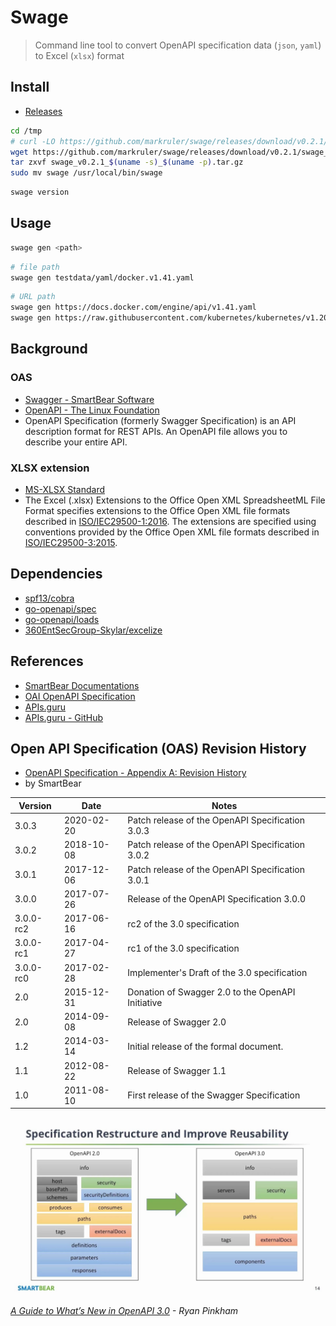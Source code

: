 # Swage

> Command line tool to convert OpenAPI specification data (`json`, `yaml`) to Excel (`xlsx`) format

## Install

- [Releases](https://github.com/markruler/swage/releases)

```bash
cd /tmp
# curl -LO https://github.com/markruler/swage/releases/download/v0.2.1/swage_v0.2.1_$(uname -s)_$(uname -p).tar.gz
wget https://github.com/markruler/swage/releases/download/v0.2.1/swage_v0.2.1_$(uname -s)_$(uname -p).tar.gz
tar zxvf swage_v0.2.1_$(uname -s)_$(uname -p).tar.gz
sudo mv swage /usr/local/bin/swage
```

```bash
swage version
```

## Usage

```bash
swage gen <path>
```

```bash
# file path
swage gen testdata/yaml/docker.v1.41.yaml
```

```bash
# URL path
swage gen https://docs.docker.com/engine/api/v1.41.yaml
swage gen https://raw.githubusercontent.com/kubernetes/kubernetes/v1.20.5/api/openapi-spec/swagger.json
```

## Background

### OAS

- [Swagger - SmartBear Software](https://swagger.io/docs/specification/about)
- [OpenAPI - The Linux Foundation](https://www.openapis.org/about)
- OpenAPI Specification (formerly Swagger Specification) is an API description format for REST APIs. An OpenAPI file allows you to describe your entire API.

### XLSX extension

- [MS-XLSX Standard](https://docs.microsoft.com/en-us/openspecs/office_standards/ms-xlsx/)
- The Excel (.xlsx) Extensions to the Office Open XML SpreadsheetML File Format specifies extensions
  to the Office Open XML file formats described in [ISO/IEC29500-1:2016](https://www.iso.org/standard/71691.html).
  The extensions are specified using conventions provided by the Office Open XML file formats
  described in [ISO/IEC29500-3:2015](https://www.iso.org/standard/65533.html).

## Dependencies

- [spf13/cobra](https://github.com/spf13/cobra)
- [go-openapi/spec](https://github.com/go-openapi/spec)
- [go-openapi/loads](https://github.com/go-openapi/loads)
- [360EntSecGroup-Skylar/excelize](https://github.com/360EntSecGroup-Skylar/excelize)

## References

- [SmartBear Documentations](https://swagger.io/docs/specification)
- [OAI OpenAPI Specification](https://github.com/OAI/OpenAPI-Specification)
- [APIs.guru](https://apis.guru/browse-apis/)
- [APIs.guru - GitHub](https://github.com/APIs-guru/openapi-directory)

## Open API Specification (OAS) Revision History

- [OpenAPI Specification - Appendix A: Revision History](https://swagger.io/specification/#appendix-a-revision-history)
- by SmartBear

| Version   | Date       | Notes                                             |
| --------- | ---------- | ------------------------------------------------- |
| 3.0.3     | 2020-02-20 | Patch release of the OpenAPI Specification 3.0.3  |
| 3.0.2     | 2018-10-08 | Patch release of the OpenAPI Specification 3.0.2  |
| 3.0.1     | 2017-12-06 | Patch release of the OpenAPI Specification 3.0.1  |
| 3.0.0     | 2017-07-26 | Release of the OpenAPI Specification 3.0.0        |
| 3.0.0-rc2 | 2017-06-16 | rc2 of the 3.0 specification                      |
| 3.0.0-rc1 | 2017-04-27 | rc1 of the 3.0 specification                      |
| 3.0.0-rc0 | 2017-02-28 | Implementer's Draft of the 3.0 specification      |
| 2.0       | 2015-12-31 | Donation of Swagger 2.0 to the OpenAPI Initiative |
| 2.0       | 2014-09-08 | Release of Swagger 2.0                            |
| 1.2       | 2014-03-14 | Initial release of the formal document.           |
| 1.1       | 2012-08-22 | Release of Swagger 1.1                            |
| 1.0       | 2011-08-10 | First release of the Swagger Specification        |

![OAS Version](docs/images/oas-version.jpg)

_[A Guide to What’s New in OpenAPI 3.0](https://swagger.io/blog/news/whats-new-in-openapi-3-0/) - Ryan Pinkham_
